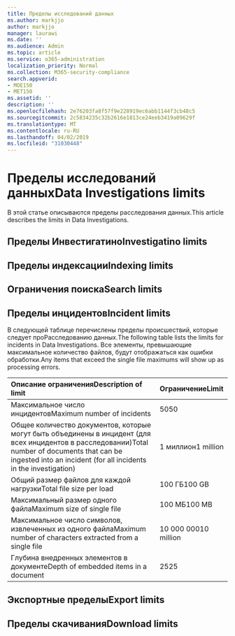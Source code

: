 ```yaml
---
title: Пределы исследований данных
ms.author: markjjo
author: markjjo
manager: laurawi
ms.date: ''
ms.audience: Admin
ms.topic: article
ms.service: o365-administration
localization_priority: Normal
ms.collection: M365-security-compliance
search.appverid:
- MOE150
- MET150
ms.assetid: ''
description: ''
ms.openlocfilehash: 2e76203fa8f57f9e228919ec6abb1144f3cb48c5
ms.sourcegitcommit: 2c5834235c32b2616e1813ce24eeb3419a09629f
ms.translationtype: MT
ms.contentlocale: ru-RU
ms.lasthandoff: 04/02/2019
ms.locfileid: "31030448"
---
```

# <a name="data-investigations-limits"></a><span data-ttu-id="3d42d-102">Пределы исследований данных</span><span class="sxs-lookup"><span data-stu-id="3d42d-102">Data Investigations limits</span></span>

<span data-ttu-id="3d42d-103">В этой статье описываются пределы расследования данных.</span><span class="sxs-lookup"><span data-stu-id="3d42d-103">This article describes the limits in Data Investigations.</span></span>

## <a name="investigatino-limits"></a><span data-ttu-id="3d42d-104">Пределы Инвестигатино</span><span class="sxs-lookup"><span data-stu-id="3d42d-104">Investigatino limits</span></span>

## <a name="indexing-limits"></a><span data-ttu-id="3d42d-105">Пределы индексации</span><span class="sxs-lookup"><span data-stu-id="3d42d-105">Indexing limits</span></span>

## <a name="search-limits"></a><span data-ttu-id="3d42d-106">Ограничения поиска</span><span class="sxs-lookup"><span data-stu-id="3d42d-106">Search limits</span></span>

## <a name="incident-limits"></a><span data-ttu-id="3d42d-107">Пределы инцидентов</span><span class="sxs-lookup"><span data-stu-id="3d42d-107">Incident limits</span></span>

<span data-ttu-id="3d42d-108">В следующей таблице перечислены пределы происшествий, которые следует проРасследованию данных.</span><span class="sxs-lookup"><span data-stu-id="3d42d-108">The following table lists the limits for incidents in Data Investigations.</span></span>  <span data-ttu-id="3d42d-109">Все элементы, превышающие максимальное количество файлов, будут отображаться как ошибки обработки.</span><span class="sxs-lookup"><span data-stu-id="3d42d-109">Any items that exceed the single file maximums will show up as processing errors.</span></span>
    
  |<span data-ttu-id="3d42d-110">**Описание ограничения**</span><span class="sxs-lookup"><span data-stu-id="3d42d-110">**Description of limit**</span></span>|<span data-ttu-id="3d42d-111">**Ограничение**</span><span class="sxs-lookup"><span data-stu-id="3d42d-111">**Limit**</span></span>|
  |:-----|:-----|
  |<span data-ttu-id="3d42d-112">Максимальное число инцидентов</span><span class="sxs-lookup"><span data-stu-id="3d42d-112">Maximum number of incidents</span></span>  <br/> |<span data-ttu-id="3d42d-113">50</span><span class="sxs-lookup"><span data-stu-id="3d42d-113">50</span></span>  <br/> |
  |<span data-ttu-id="3d42d-114">Общее количество документов, которые могут быть объединены в инцидент (для всех инцидентов в расследовании)</span><span class="sxs-lookup"><span data-stu-id="3d42d-114">Total number of documents that can be ingested into an incident (for all incidents in the investigation)</span></span>  <br/> |<span data-ttu-id="3d42d-115">1 миллион</span><span class="sxs-lookup"><span data-stu-id="3d42d-115">1 million</span></span>  <br/> |
  |<span data-ttu-id="3d42d-116">Общий размер файлов для каждой нагрузки</span><span class="sxs-lookup"><span data-stu-id="3d42d-116">Total file size per load</span></span>  <br/> |<span data-ttu-id="3d42d-117">100 ГБ</span><span class="sxs-lookup"><span data-stu-id="3d42d-117">100 GB</span></span>  <br/> |
  |<span data-ttu-id="3d42d-118">Максимальный размер одного файла</span><span class="sxs-lookup"><span data-stu-id="3d42d-118">Maximum size of single file</span></span>   <br/> |<span data-ttu-id="3d42d-119">100 МБ</span><span class="sxs-lookup"><span data-stu-id="3d42d-119">100 MB</span></span>  <br/> |
  |<span data-ttu-id="3d42d-120">Максимальное число символов, извлеченных из одного файла</span><span class="sxs-lookup"><span data-stu-id="3d42d-120">Maximum number of characters extracted from a single file</span></span>  <br/> |<span data-ttu-id="3d42d-121">10 000 000</span><span class="sxs-lookup"><span data-stu-id="3d42d-121">10 million</span></span>  <br/> |
  |<span data-ttu-id="3d42d-122">Глубина внедренных элементов в документе</span><span class="sxs-lookup"><span data-stu-id="3d42d-122">Depth of embedded items in a document</span></span>  <br/> |<span data-ttu-id="3d42d-123">25</span><span class="sxs-lookup"><span data-stu-id="3d42d-123">25</span></span>  <br/> |
  

## <a name="export-limits"></a><span data-ttu-id="3d42d-124">Экспортные пределы</span><span class="sxs-lookup"><span data-stu-id="3d42d-124">Export limits</span></span>

## <a name="download-limits"></a><span data-ttu-id="3d42d-125">Пределы скачивания</span><span class="sxs-lookup"><span data-stu-id="3d42d-125">Download limits</span></span>

